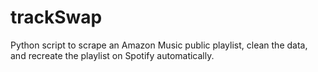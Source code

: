 # trackSwap
Python script to scrape an Amazon Music public playlist, clean the data, and recreate the playlist on Spotify automatically.
